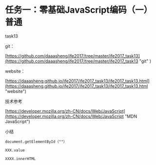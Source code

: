 
# 任务一：零基础JavaScript编码（一）普通  #


task13

git：

[https://github.com/daaasheng/ife2017/tree/master/ife2017_task13](https://github.com/daaasheng/ife2017/tree/master/ife2017_task13 "git" )

website：

[https://daaasheng.github.io/ife2017/ife2017_task13/ife2017_task13.html](https://daaasheng.github.io/ife2017/ife2017_task13/ife2017_task13.html "website")

技术参考

[https://developer.mozilla.org/zh-CN/docs/Web/JavaScript](https://developer.mozilla.org/zh-CN/docs/Web/JavaScript "MDN JavaScript")

小结

    document.getElementById（""）
    
    XXX.value
    
    XXXX.innerHTML
